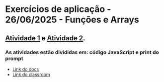# Exercícios de aplicação - 26/06/2025 - Funções e Arrays
## [Atividade 1](https://github.com/Gabrielb0rn/Exerc-cios-de-aplica-o---26-06-2025---Fun-es-e-Arrays/tree/main/1) e [Atividade 2](https://github.com/Gabrielb0rn/Exerc-cios-de-aplica-o---26-06-2025---Fun-es-e-Arrays/tree/main/2).

### As atividades estão divididas em: código JavaScript e print do prompt

- [Link do docs](https://docs.google.com/document/d/1iBx_1kCfmcvsPxArwE5VeoJkH3oL_kOm6n78XvZcvzQ/edit?usp=sharing)
- [Link do classroom](https://classroom.google.com/c/NzQ3NzM2OTM1NzM2/a/NzAwMjMxNjA1Nzc2/details)

